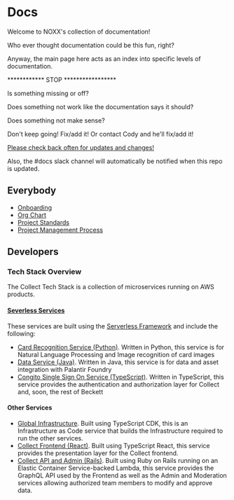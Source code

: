 # Docs

Welcome to NOXX's collection of documentation!

Who ever thought documentation could be this fun, right?

Anyway, the main page here acts as an index into specific levels of documentation.

************ STOP *****************

Is something missing or off?

Does something not work like the documentation says it should?

Does something not make sense?

Don't keep going! Fix/add it! Or contact Cody and he'll fix/add it!

[Please check back often for updates and changes!](https://github.com/NoXX-Technologies/docs/commits/main)

Also, the #docs slack channel will automatically be notified when this repo is updated.

## Everybody
- [Onboarding](onboarding/README.md)
- [Org Chart](org-chart/README.md)
- [Project Standards](project-standards/README.md)
- [Project Management Process](process/README.md)

## Developers
### Tech Stack Overview

The Collect Tech Stack is a collection of microservices running on AWS products.
#### [Severless Services](developers/services/README.md)
These services are built using the [Serverless Framework](https://serverless.com/) and include the following:
- [Card Recognition Service (Python)](https://github.com/NoXX-Technologies/card-recognition-service). Written in Python, this service is for Natural Language Processing and Image recognition of card images
- [Data Service (Java)](https://github.com/NoXX-Technologies/collect-java). Written in Java, this service is for data and asset integration with Palantir Foundry
- [Congito Single Sign On Service (TypeScript)](https://github.com/NoXX-Technologies/cognito-service). Written in TypeScript, this service provides the authentication and authorization layer for Collect and, soon, the rest of Beckett
#### Other Services
- [Global Infrastructure](https://github.com/NoXX-Technologies/infrastructure). Built using TypeScript CDK, this is an Infrastructure as Code service that builds the Infrastructure required to run the other services.
- [Collect Frontend (React)](https://github.com/NoXX-Technologies/react-frontend). Built using TypeScript React, this service provides the presentation layer for the Collect frontend.
- [Collect API and Admin (Rails)](https://github.com/NoXX-Technologies/rails-api). Built using Ruby on Rails running on an Elastic Container Service-backed Lambda, this service provides the GraphQL API used by the Frontend as well as the Admin and Moderation services allowing authorized team members to modify and approve data. 


